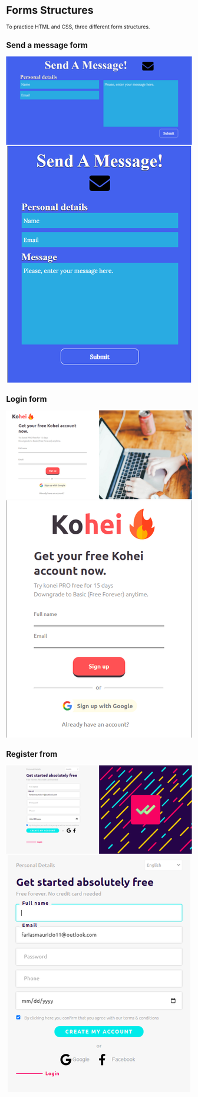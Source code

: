 # Forms Structures

To practice HTML and CSS, three different form structures.

## Send a message form

<div style="text-align: center;">
	<img src="./images/send-a-message-desktop.png" alt="send a message desktop"/>
	<img src="./images/send-a-message-mobile.png" alt="send a message mobile"/>
</div>

## Login form

<div style="text-align: center;">
	<img src="./images/login-desktop.png" alt="login desktop"/>
	<img src="./images/login-mobile.png" alt="login mobile"/>
</div>

## Register from

<div style="text-align: center;">
	<img src="./images/register-desktop.png" alt="register desktop"/>
	<img src="./images/register-mobile.png" alt="register mobile"/>
</div>